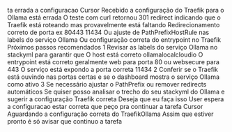 ta errada a configuracao
Cursor
 Recebido a configuração do Traefik para o Ollama está errada
O teste com curl retornou 301 redirect indicando que o Traefik está roteando mas provavelmente está faltando
 Redirecionamento correto de porta ex 80443  11434
 Ou ajuste de PathPrefixHostRule nas labels do serviço Ollama
 Ou configuração correta do entrypoint no Traefik
Próximos passos recomendados
1 Revisar as labels do serviço Ollama no stackyml para garantir que
 O host está correto ollamalocalcloudio
 O entrypoint está correto geralmente web para porta 80 ou websecure para 443
 O serviço está expondo a porta correta 11434
2 Conferir se o Traefik está ouvindo nas portas certas e se o dashboard mostra o serviço Ollama como ativo
3 Se necessário ajustar o PathPrefix ou remover redirects automáticos
Se quiser posso analisar o trecho do seu stackyml do Ollama e sugerir a configuração Traefik correta Deseja que eu faça isso
User
espera a configuracao estar correta que peço pra continuar a tarefa
Cursor
 Aguardando a configuração correta do TraefikOllama Assim que estiver pronto é só avisar que continuo a tarefa